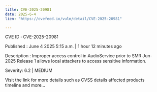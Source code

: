 ```yaml
---
title: CVE-2025-20981
date: 2025-6-4
lien: "https://cvefeed.io/vuln/detail/CVE-2025-20981"

---
```


CVE ID : CVE-2025-20981

Published :  June 4
2025
5:15 a.m. | 1 hour
12 minutes ago

Description : Improper access control in AudioService prior to SMR Jun-2025 Release 1 allows local attackers to access sensitive information.

Severity: 6.2 | MEDIUM

Visit the link for more details
such as CVSS details
affected products
timeline
and more...
